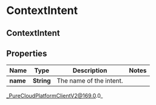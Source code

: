 # ContextIntent

## ContextIntent

## Properties

|Name | Type | Description | Notes|
|------------ | ------------- | ------------- | -------------|
| **name** | **String** | The name of the intent. | |



_PureCloudPlatformClientV2@169.0.0_
